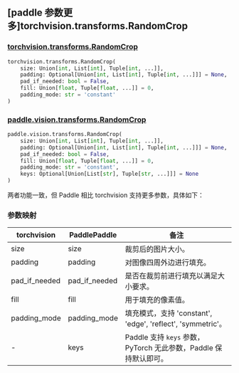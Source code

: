 ## [paddle 参数更多]torchvision.transforms.RandomCrop

### [torchvision.transforms.RandomCrop](https://pytorch.org/vision/main/generated/torchvision.transforms.RandomCrop.html)

```python
torchvision.transforms.RandomCrop(
    size: Union[int, List[int], Tuple[int, ...]],
    padding: Optional[Union[int, List[int], Tuple[int, ...]]] = None,
    pad_if_needed: bool = False,
    fill: Union[float, Tuple[float, ...]] = 0,
    padding_mode: str = 'constant'
)
```

### [paddle.vision.transforms.RandomCrop](https://www.paddlepaddle.org.cn/documentation/docs/zh/develop/api/paddle/vision/transforms/RandomCrop_cn.html)

```python
paddle.vision.transforms.RandomCrop(
    size: Union[int, List[int], Tuple[int, ...]],
    padding: Optional[Union[int, List[int], Tuple[int, ...]]] = None,
    pad_if_needed: bool = False,
    fill: Union[float, Tuple[float, ...]] = 0,
    padding_mode: str = 'constant',
    keys: Optional[Union[List[str], Tuple[str, ...]]] = None
)
```

两者功能一致，但 Paddle 相比 torchvision 支持更多参数，具体如下：

### 参数映射

| torchvision | PaddlePaddle | 备注                                                         |
| ---------------------------------- | ------------------------------------ | ------------------------------------------------------------ |
| size              | size           | 裁剪后的图片大小。                                           |
| padding  | padding  |  对图像四周外边进行填充。                           |
| pad_if_needed                | pad_if_needed                  | 是否在裁剪前进行填充以满足大小要求。                         |
| fill         | fill                 | 用于填充的像素值。   |
| padding_mode                  | padding_mode                    | 填充模式，支持 'constant', 'edge', 'reflect', 'symmetric'。 |
| -                                  | keys  | Paddle 支持 `keys` 参数，PyTorch 无此参数，Paddle 保持默认即可。            |

